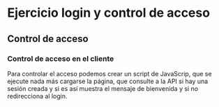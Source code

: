 # Ejercicio login y control de acceso

## Control de acceso

### Control de acceso en el cliente

Para controlar el acceso podemos crear un script de JavaScrip, que se ejecute
nada más cargarse la página, que consulte a la API si hay una sesión creada y si
es así muestra el mensaje de bienvenida y si no redirecciona al login.
